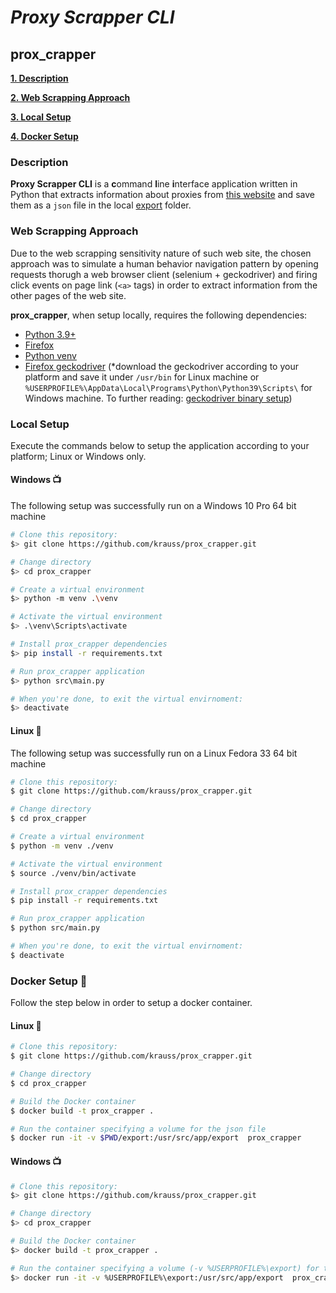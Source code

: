 # _Proxy Scrapper CLI_

## prox_crapper

**[1. Description](#description)**

**[2. Web Scrapping Approach](#web-scrapping-approach)**

**[3. Local Setup](#local-setup)**

**[4. Docker Setup](#docker-setup-whale)** 

### Description

**Proxy Scrapper CLI** is a **c**ommand **l**ine **i**nterface application written in Python that extracts information about proxies from [this website](http://www.freeproxylists.net) and save them as a `json` file in the local [export](export/) folder. 

### Web Scrapping Approach

Due to the web scrapping sensitivity nature of such web site, the chosen approach was to simulate a human behavior navigation pattern by opening requests thorugh a web browser client (selenium + geckodriver) and firing click events on page link (`<a>` tags) in order to extract information from the other pages of the web site.

**prox_crapper**, when setup locally, requires the following dependencies:
- [Python 3.9+](https://www.python.org/downloads/)
- [Firefox](https://www.mozilla.org/en-US/firefox/all/#product-desktop-release)
- [Python venv](https://docs.python.org/3/library/venv.html)
- [Firefox geckodriver](https://github.com/mozilla/geckodriver/releases) (*download the geckodriver according to your platform and save it under `/usr/bin` for Linux machine or `%USERPROFILE%\AppData\Local\Programs\Python\Python39\Scripts\` for Windows machine. To further reading: [geckodriver binary setup](https://selenium-python.readthedocs.io/installation.html#drivers))


### Local Setup

Execute the commands below to setup the application according to your platform; Linux or Windows only.

#### Windows :tv:

The following setup was successfully run on a Windows 10 Pro 64 bit machine

```sh
# Clone this repository:
$> git clone https://github.com/krauss/prox_crapper.git

# Change directory
$> cd prox_crapper

# Create a virtual environment
$> python -m venv .\venv

# Activate the virtual environment
$> .\venv\Scripts\activate

# Install prox_crapper dependencies
$> pip install -r requirements.txt

# Run prox_crapper application
$> python src\main.py

# When you're done, to exit the virtual envirnoment:
$> deactivate
```

#### Linux :penguin:

The following setup was successfully run on a Linux Fedora 33 64 bit machine

```sh
# Clone this repository:
$ git clone https://github.com/krauss/prox_crapper.git

# Change directory
$ cd prox_crapper

# Create a virtual environment
$ python -m venv ./venv

# Activate the virtual environment
$ source ./venv/bin/activate

# Install prox_crapper dependencies
$ pip install -r requirements.txt

# Run prox_crapper application
$ python src/main.py

# When you're done, to exit the virtual envirnoment:
$ deactivate
```

### Docker Setup :whale:

Follow the step below in order to setup a docker container.

#### Linux :penguin:

```sh
# Clone this repository:
$ git clone https://github.com/krauss/prox_crapper.git

# Change directory
$ cd prox_crapper

# Build the Docker container
$ docker build -t prox_crapper .

# Run the container specifying a volume for the json file
$ docker run -it -v $PWD/export:/usr/src/app/export  prox_crapper

```
#### Windows :tv: 

```sh
# Clone this repository:
$> git clone https://github.com/krauss/prox_crapper.git

# Change directory
$> cd prox_crapper

# Build the Docker container
$> docker build -t prox_crapper .

# Run the container specifying a volume (-v %USERPROFILE%\export) for the json file
$> docker run -it -v %USERPROFILE%\export:/usr/src/app/export  prox_crapper
```
